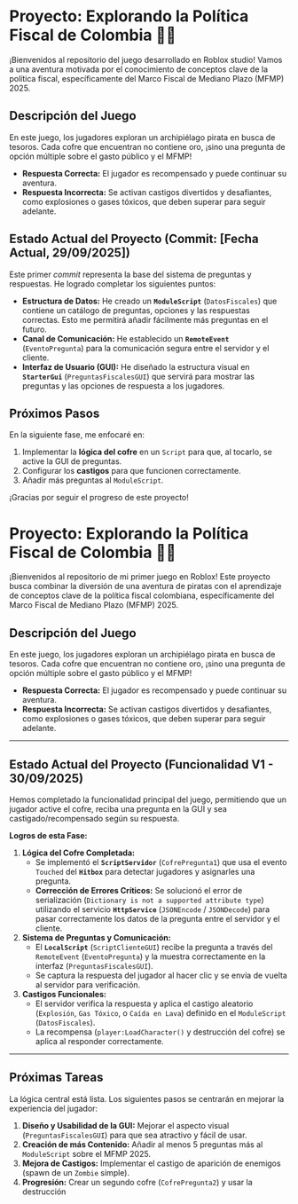 # Proyecto: Explorando la Política Fiscal de Colombia 🏴‍☠️

¡Bienvenidos al repositorio del juego desarrollado en Roblox studio! Vamos a una aventura motivada por el conocimiento de conceptos clave de la política fiscal, específicamente del Marco Fiscal de Mediano Plazo (MFMP) 2025.

## Descripción del Juego

En este juego, los jugadores exploran un archipiélago pirata en busca de tesoros. Cada cofre que encuentran no contiene oro, ¡sino una pregunta de opción múltiple sobre el gasto público y el MFMP!

* **Respuesta Correcta:** El jugador es recompensado y puede continuar su aventura.
* **Respuesta Incorrecta:** Se activan castigos divertidos y desafiantes, como explosiones o gases tóxicos, que deben superar para seguir adelante.

## Estado Actual del Proyecto (Commit: [Fecha Actual, 29/09/2025])

Este primer *commit* representa la base del sistema de preguntas y respuestas. He logrado completar los siguientes puntos:

* **Estructura de Datos:** He creado un **`ModuleScript`** (`DatosFiscales`) que contiene un catálogo de preguntas, opciones y las respuestas correctas. Esto me permitirá añadir fácilmente más preguntas en el futuro.
* **Canal de Comunicación:** He establecido un **`RemoteEvent`** (`EventoPregunta`) para la comunicación segura entre el servidor y el cliente.
* **Interfaz de Usuario (GUI):** He diseñado la estructura visual en **`StarterGui`** (`PreguntasFiscalesGUI`) que servirá para mostrar las preguntas y las opciones de respuesta a los jugadores.

## Próximos Pasos

En la siguiente fase, me enfocaré en:

1.  Implementar la **lógica del cofre** en un `Script` para que, al tocarlo, se active la GUI de preguntas.
2.  Configurar los **castigos** para que funcionen correctamente.
3.  Añadir más preguntas al `ModuleScript`.

¡Gracias por seguir el progreso de este proyecto!

# Proyecto: Explorando la Política Fiscal de Colombia 🏴‍☠️

¡Bienvenidos al repositorio de mi primer juego en Roblox! Este proyecto busca combinar la diversión de una aventura de piratas con el aprendizaje de conceptos clave de la política fiscal colombiana, específicamente del Marco Fiscal de Mediano Plazo (MFMP) 2025.

## Descripción del Juego

En este juego, los jugadores exploran un archipiélago pirata en busca de tesoros. Cada cofre que encuentran no contiene oro, ¡sino una pregunta de opción múltiple sobre el gasto público y el MFMP!

* **Respuesta Correcta:** El jugador es recompensado y puede continuar su aventura.
* **Respuesta Incorrecta:** Se activan castigos divertidos y desafiantes, como explosiones o gases tóxicos, que deben superar para seguir adelante.

---

## Estado Actual del Proyecto (Funcionalidad V1 - 30/09/2025)

Hemos completado la funcionalidad principal del juego, permitiendo que un jugador active el cofre, reciba una pregunta en la GUI y sea castigado/recompensado según su respuesta.

**Logros de esta Fase:**

1.  **Lógica del Cofre Completada:**
    * Se implementó el **`ScriptServidor`** (`CofrePregunta1`) que usa el evento `Touched` del **`Hitbox`** para detectar jugadores y asignarles una pregunta.
    * **Corrección de Errores Críticos:** Se solucionó el error de serialización (`Dictionary is not a supported attribute type`) utilizando el servicio **`HttpService`** (`JSONEncode` / `JSONDecode`) para pasar correctamente los datos de la pregunta entre el servidor y el cliente.
2.  **Sistema de Preguntas y Comunicación:**
    * El **`LocalScript`** (`ScriptClienteGUI`) recibe la pregunta a través del `RemoteEvent` (`EventoPregunta`) y la muestra correctamente en la interfaz (`PreguntasFiscalesGUI`).
    * Se captura la respuesta del jugador al hacer clic y se envía de vuelta al servidor para verificación.
3.  **Castigos Funcionales:**
    * El servidor verifica la respuesta y aplica el castigo aleatorio (`Explosión`, `Gas Tóxico`, o `Caída en Lava`) definido en el `ModuleScript` (`DatosFiscales`).
    * La recompensa (`player:LoadCharacter()` y destrucción del cofre) se aplica al responder correctamente.

---

## Próximas Tareas

La lógica central está lista. Los siguientes pasos se centrarán en mejorar la experiencia del jugador:

1.  **Diseño y Usabilidad de la GUI:** Mejorar el aspecto visual (`PreguntasFiscalesGUI`) para que sea atractivo y fácil de usar.
2.  **Creación de más Contenido:** Añadir al menos 5 preguntas más al `ModuleScript` sobre el MFMP 2025.
3.  **Mejora de Castigos:** Implementar el castigo de aparición de enemigos (spawn de un `Zombie` simple).
4.  **Progresión:** Crear un segundo cofre (`CofrePregunta2`) y usar la destrucción
